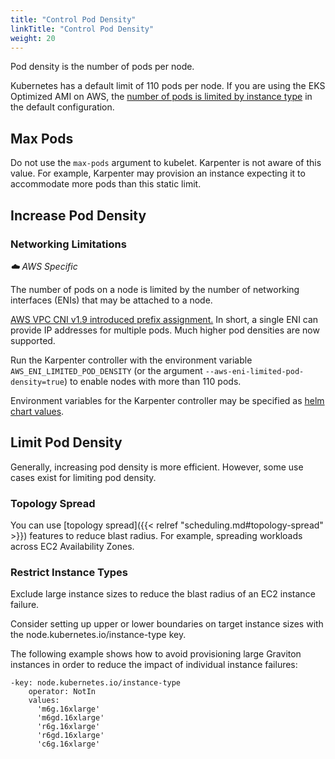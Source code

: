 ```yaml
---
title: "Control Pod Density"
linkTitle: "Control Pod Density"
weight: 20
---
```


Pod density is the number of pods per node.

Kubernetes has a default limit of 110 pods per node. If you are using the EKS Optimized AMI on AWS, the [number of pods is limited by instance type](https://github.com/awslabs/amazon-eks-ami/blob/master/files/eni-max-pods.txt) in the default configuration.

## Max Pods

Do not use the `max-pods` argument to kubelet. Karpenter is not aware of this value. For example, Karpenter may provision an instance expecting it to accommodate more pods than this static limit.

## Increase Pod Density

### Networking Limitations

*☁️ AWS Specific*

The number of pods on a node is limited by the number of networking interfaces (ENIs) that may be attached to a node.

[AWS VPC CNI v1.9 introduced prefix assignment.](https://aws.amazon.com/blogs/containers/amazon-vpc-cni-increases-pods-per-node-limits/) In short, a single ENI can provide IP addresses for multiple pods. Much higher pod densities are now supported.

Run the Karpenter controller with the environment variable `AWS_ENI_LIMITED_POD_DENSITY` (or the argument  `--aws-eni-limited-pod-density=true`) to enable nodes with more than 110 pods.

Environment variables for the Karpenter controller may be specified as [helm chart values](https://github.com/aws/karpenter/blob/c73f425e924bb64c3f898f30ca5035a1d8591183/charts/karpenter/values.yaml#L15).

## Limit Pod Density

Generally, increasing pod density is more efficient. However, some use cases exist for limiting pod density.

### Topology Spread

You can use [topology spread]({{< relref "scheduling.md#topology-spread" >}}) features to reduce blast radius. For example, spreading workloads across EC2 Availability Zones.


### Restrict Instance Types

Exclude large instance sizes to reduce the blast radius of an EC2 instance failure.

Consider setting up upper or lower boundaries on target instance sizes with the node.kubernetes.io/instance-type key.

The following example shows how to avoid provisioning large Graviton instances in order to reduce the impact of individual instance failures:

```
-key: node.kubernetes.io/instance-type
    operator: NotIn
    values:
      'm6g.16xlarge'
      'm6gd.16xlarge'
      'r6g.16xlarge'
      'r6gd.16xlarge'
      'c6g.16xlarge'
```
